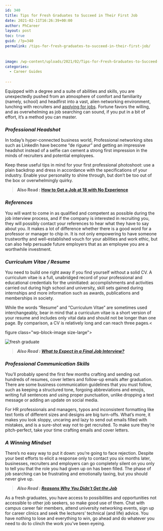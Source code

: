 ```yaml
---
id: 340
title: Tips for Fresh Graduates to Succeed in Their First Job
date: 2021-02-11T16:26:39+00:00
author: PhCareer
layout: post
toc: true
guid: /?p=340
permalink: /tips-for-fresh-graduates-to-succeed-in-their-first-job/


image: /wp-content/uploads/2021/02/Tips-for-Fresh-Graduates-to-Succeed-in-Their-First-Job.jpg
categories:
  - Career Guides
 
---
```




Equipped with a degree and a suite of abilities and skills, you are unexpectedly pushed from an atmosphere of comfort and familiarity (namely, school) and headfirst into a vast, alien networking environment, lunching with recruiters and [applying for jobs](/where-to-apply-to-make-a-great-career/). Fortune favors the willing, and as overwhelming as job searching can sound, if you put in a bit of effort, it&#8217;s a method you can master.

### **_Professional Headshot_**

In today&#8217;s hyper-connected business world, Professional networking sites such as LinkedIn have become &#8220;de rigueur&#8221; and getting an impressive headshot instead of a selfie can cement a strong first impression in the minds of recruiters and potential employees.

Keep these useful tips in mind for your first professional photoshoot: use a plain backdrop and dress in accordance with the specifications of your industry. Enable your personality to shine through, but don&#8217;t be too out of the box or overwhelmingly quirky.

<blockquote class="wp-block-quote">
  <p>
    <strong>Also Read : <a href="/how-to-get-a-job-at-18-with-no-experience/">How to Get a Job at 18 with No Experience</a></strong>
  </p>
</blockquote>

### **_References_**

You will want to come in as qualified and competent as possible during the job interview process, and if the company is interested in recruiting you, they will possibly contact your references to hear what they have to say about you. It makes a lot of difference whether there is a good word for a professor or manager to chip in. It is not only empowering to have someone trustworthy and well-established vouch for your abilities and work ethic, but can also help persuade future employers that as an employee you are a worthwhile investment.

### **_Curriculum Vitae / Resume_**

You need to build one right away if you find yourself without a solid CV. A curriculum vitae is a full, unabridged record of your professional and educational credentials for the uninitiated: accomplishments and activities carried out during high school and university, skill sets gained during internships and more information such as awards, publications and memberships in society.

While the words &#8220;Resume&#8221; and &#8220;Curriculum Vitae&#8221; are sometimes used interchangeably, bear in mind that a curriculum vitae is a short version of your resume and includes only vital data and should not be longer than one page. By comparison, a CV is relatively long and can reach three pages.<


figure class="wp-block-image size-large">

<img loading="lazy" width="630" height="380" src="/wp-content/uploads/2021/02/freshgraduate-myth-630x380-1.jpg" alt="fresh graduate" class="wp-image-341" srcset="/wp-content/uploads/2021/02/freshgraduate-myth-630x380-1.jpg 630w, /wp-content/uploads/2021/02/freshgraduate-myth-630x380-1-300x181.jpg 300w" sizes="(max-width: 630px) 100vw, 630px" /> </figure> 

<blockquote class="wp-block-quote">
  <p>
    <strong><em>Also Read : <a href="/what-to-expect-in-a-final-job-interview/">What to Expect in a Final Job Interview?</a></em></strong>
  </p>
</blockquote>

### **_Professional Communication Skills_**

You&#8217;ll probably spend the first few months crafting and sending out hundreds of resumes, cover letters and follow-up emails after graduation. There are some business communication guidelines that you must follow, such as keeping a structured tone, forgoing abbreviations and emojis, writing full sentences and using proper punctuation, unlike dropping a text message or adding an update on social media.

For HR professionals and managers, typos and inconsistent formatting like text fonts of different sizes and designs are big turn-offs. What&#8217;s more, it makes you look sloppy, uncaring and lazy to send out emails filled with mistakes, and is a sure-shot way not to get recruited. To make sure they&#8217;re pitch-perfect, take your time crafting emails and cover letters.

### **_A Winning Mindset_**

There&#8217;s no easy way to put it down: you&#8217;re going to face rejection. Despite your best efforts to elicit a response only to contact you six months later, businesses, recruiters and employers can go completely silent on you only to tell you that the role you had given up on has been filled. The phase of job searching can be frustrating and emotionally taxing, but you should never give up.

<blockquote class="wp-block-quote">
  <p>
    <strong><em>Also Read : <a href="/reasons-why-you-didnt-get-the-job/">Reasons Why You Didn’t Get the Job</a></em></strong>
  </p>
</blockquote>

As a fresh graduates, you have access to possibilities and opportunities not accessible to other job seekers, so make good use of them. Chat with campus career fair members, attend university networking events, sign up for career clinics and seek the lecturers&#8217; technical (and life) advice. You have nothing to lose and everything to win, go ahead and do whatever you need to do to clinch the work you&#8217;ve been eyeing.
